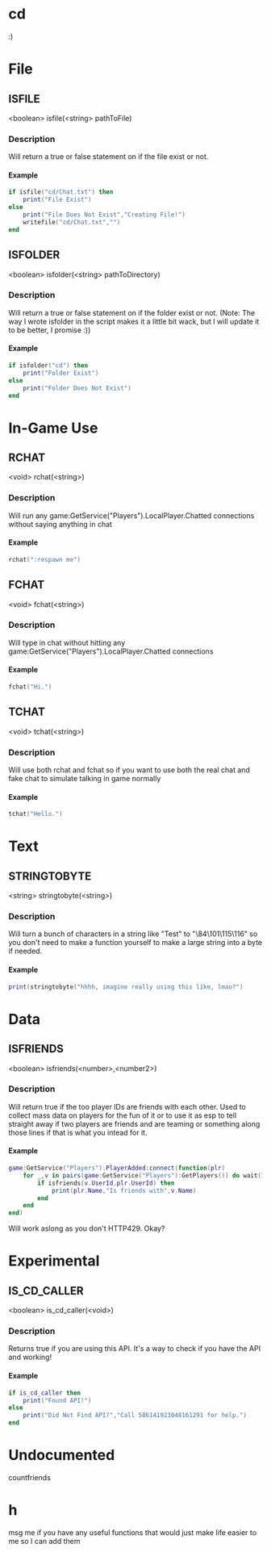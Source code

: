 # cd
:)

# File

## ISFILE
\<boolean\> isfile(\<string\> pathToFile)

### Description
Will return a true or false statement on if the file exist or not.

#### Example
```lua
if isfile("cd/Chat.txt") then
	print("File Exist")
else
	print("File Does Not Exist","Creating File!")
	writefile("cd/Chat.txt","")
end
```

## ISFOLDER
\<boolean\> isfolder(\<string\> pathToDirectory)

### Description
Will return a true or false statement on if the folder exist or not. (Note: The way I wrote isfolder in the script makes it a little bit wack, but I will update it to be better, I promise :))

#### Example
```lua
if isfolder("cd") then
	print("Folder Exist")
else
	print("Folder Does Not Exist")
end
```

# In-Game Use

## RCHAT
\<void\> rchat(\<string\>)

### Description
Will run any game:GetService("Players").LocalPlayer.Chatted connections without saying anything in chat

#### Example
```lua
rchat(":respawn me")
```

## FCHAT
\<void\> fchat(\<string\>)

### Description
Will type in chat without hitting any game:GetService("Players").LocalPlayer.Chatted connections

#### Example
```lua
fchat("Hi.")
```

## TCHAT
\<void\> tchat(\<string\>)

### Description
Will use both rchat and fchat so if you want to use both the real chat and fake chat to simulate talking in game normally

#### Example
```lua
tchat("Hello.") 
```

# Text

## STRINGTOBYTE
\<string\> stringtobyte(\<string\>)

### Description
Will turn a bunch of characters in a string like "Test" to "\84\101\115\116" so you don't need to make a function yourself to make a large string into a byte if needed.

#### Example
```lua
print(stringtobyte("hhhh, imagine really using this like, lmao?")
```

# Data

## ISFRIENDS
\<boolean\> isfriends(\<number\>,\<number2\>)

### Description
Will return true if the too player IDs are friends with each other. Used to collect mass data on players for the fun of it or to use it as esp to tell straight away if two players are friends and are teaming or something along those lines if that is what you intead for it.

#### Example
```lua
game:GetService("Players").PlayerAdded:connect(function(plr)
	for _,v in pairs(game:GetService("Players"):GetPlayers()) do wait(1) --Don't spam too many request.
		if isfriends(v.UserId,plr.UserId) then
			print(plr.Name,"Is friends with",v.Name)
		end
	end
end)
```
Will work aslong as you don't HTTP429. Okay?

# Experimental

## IS_CD_CALLER
\<boolean\> is_cd_caller(\<void\>)

### Description
Returns true if you are using this API. It's a way to check if you have the API and working!

#### Example
```lua
if is_cd_caller then
	print("Found API!")
else
	print("Did Not Find API?","Call 586141923048161291 for help.")
end
```

# Undocumented
countfriends

# h
msg me if you have any useful functions that would just make life easier to me so I can add them
